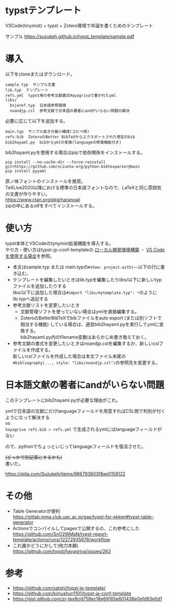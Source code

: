 # typstテンプレート
VSCode(tinymist) + typst + Zotero環境で卒論を書くためのテンプレート

サンプル https://suzukeh.github.io/typst_template/sample.pdf

# 導入
以下をcloneまたはダウンロード。
```
sample.typ  サンプル文書
lib.typ  テンプレート
refs.yml  typst用の参考文献書式Hayagrivaで書かれたyml
libs/
  bxjaref.typ  日本語参照環境
  noandjp.csl  参考文献で日本語の著者にandがいらない問題の解決
```

必要に応じて以下を追加する。
```
main.typ  サンプル抜きの最小構成(コピペ用)
refs.bib  ZoteroのBetter BibTeXからエクスポートされた想定のbib
bib2hayaml.py  bibからymlの変換(languageの修復機能付き)
```

bib2hayaml.pyを使用する場合はpipで依存関係をインストールする。
```
pip install --no-cache-dir --force-reinstall git+https://github.com/sciunto-org/python-bibtexparser@main
pip install pyyaml
```


原ノ味フォントのインストールを推奨。<br>
TeXLive2020以降における標準の日本語フォントなので、LaTeXと同じ雰囲気の文書が作りやすい。<br>
https://www.ctan.org/pkg/haranoaji <br>
zipの中にあるotfをすべてインストールする。

# 使い方
typst本体とVSCodeのtynymist拡張機能を導入する。<br>
やり方・使い方はtypst-jp-conf-templateの [ローカル開発環境構築](https://github.com/m20027/typst-jp-conf-template?tab=readme-ov-file#%E3%83%AD%E3%83%BC%E3%82%AB%E3%83%AB%E9%96%8B%E7%99%BA%E7%92%B0%E5%A2%83%E6%A7%8B%E7%AF%89) ・ [VS Code を使用する場合](https://github.com/m20027/typst-jp-conf-template?tab=readme-ov-file#vs-code-%E3%82%92%E4%BD%BF%E7%94%A8%E3%81%99%E3%82%8B%E5%A0%B4%E5%90%88)を参照。

* 本文はsample.typ または main.typの`#show: project.with(~~`以下の行に書き込む。
* テンプレートを編集したいときはlib.typを編集したりlibs/以下に新しいtypファイルを追加したりする<br>
  libs/以下に追加した場合は`#import "libs/mytemplate.typ": *`のようにlib.typへ追記する
* 参考文献リストを変更したいとき
  * 文献管理ソフトを使っていない場合はymlを直接編集する。
  * ZoteroのBetterBibTeXでbibファイルをauto export (または別ソフトで相当する機能) している場合は、適宜bib2hayaml.pyを実行してymlに変換する。<br>
    bib2hayaml.py内のfilename変数はあらかじめ書き換えておく。
* 参考文献の書式を変更したいときはnoandjp.cslを編集するか、新しいcslファイルを作成する。<br>
  新しいcslファイルを作成した場合は本文ファイル末尾の`#bibliography(..., style: "libs/noandjp.csl")`の参照先を変更する。

# 日本語文献の著者にandがいらない問題
このテンプレートにbib2hayaml.pyが必要な理由がこれ。

ymlで日本語の文献にだけlanguageフィールドを用意すればCSL側で判別が付くようになって解決する
<br>vs<br>
`hayagriva refs.bib > refs.yml` で生成されるymlにはlanguageフィールドがない

ので、pythonでちょっといじってlanguageフィールドを復活させた。

~~(どっかで別記事にするかも)~~<br>
書いた。

https://qiita.com/Suzukeh/items/986793803f8ae0158122

# その他
* Table Generatorが便利<br>
https://gitlab.mma.club.uec.ac.jp/gae/typst-for-ekken#typst-table-generator
* Actionsでコンパイルしてpagesで公開するの、これ参考にした<br>
  https://github.com/SnO2WMaN/typst-report-template/actions/runs/12272935678/workflow
* これ誰かどうにかして(他力本願)<br>
  https://github.com/typst/hayagriva/issues/263

# 参考

* https://github.com/satshi/typst-jp-template/
* https://github.com/kimushun1101/typst-ja-conf-template
* https://gist.github.com/zr-tex8r/d758ec18e69165e601436e0efd93e0d1
